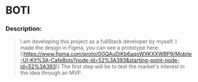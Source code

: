 # BOTI

### Description:

>I am developing this project as a fullStack developer by myself.
>I made the design in Figma, you can see a prototype here:
>[(https://www.figma.com/proto/0GQAuDiKb6aqoWXKXXWBP9/Mobile-UI-Kit%3A-CafeBots?node-id=52%3A393&starting-point-node-id=52%3A393)]
>The first step will be to test the market's interest in the idea through an MVP.


